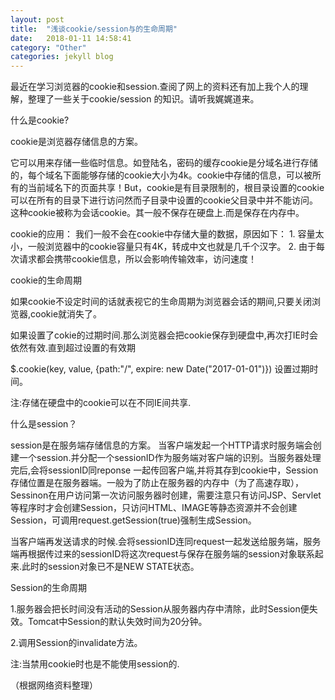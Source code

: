 ```yaml
---
layout: post
title:  "浅谈cookie/session与的生命周期"
date:   2018-01-11 14:58:41
category: "Other"
categories: jekyll blog
---
```


<p>最近在学习浏览器的cookie和session.查阅了网上的资料还有加上我个人的理解，整理了一些关于cookie/session 的知识。请听我娓娓道来。</p>    
<p>什么是cookie?</p>
cookie是浏览器存储信息的方案。
<p>它可以用来存储一些临时信息。如登陆名，密码的缓存cookie是分域名进行存储的，每个域名下面能够存储的cookie大小为4k。cookie中存储的信息，可以被所有的当前域名下的页面共享！But，cookie是有目录限制的，根目录设置的cookie可以在所有的目录下进行访问然而子目录中设置的cookie父目录中并不能访问。这种cookie被称为会话cookie。其一般不保存在硬盘上.而是保存在内存中。</p>
<p>cookie的应用：
     我们一般不会在cookie中存储大量的数据，原因如下：
     1. 容量太小，一般浏览器中的cookie容量只有4K，转成中文也就是几千个汉字。
     2. 由于每次请求都会携带cookie信息，所以会影响传输效率，访问速度！</p>
<p>cookie的生命周期</p>
<p>如果cookie不设定时间的话就表视它的生命周期为浏览器会话的期间,只要关闭浏览器,cookie就消失了。

如果设置了cokie的过期时间.那么浏览器会把cookie保存到硬盘中,再次打IE时会依然有效.直到超过设置的有效期

$.cookie(key, value, {path:"/", expire: new Date("2017-01-01")})  设置过期时间。

注:存储在硬盘中的cookie可以在不同IE间共享.</p>
<p>什么是session？</p>
session是在服务端存储信息的方案。
当客户端发起一个HTTP请求时服务端会创建一个session.并分配一个sessionID作为服务端对客户端的识别。当服务器处理完后,会将sessionID同reponse 一起传回客户端,并将其存到cookie中，Session存储位置是在服务器端。一般为了防止在服务器的内存中（为了高速存取），Sessinon在用户访问第一次访问服务器时创建，需要注意只有访问JSP、Servlet等程序时才会创建Session，只访问HTML、IMAGE等静态资源并不会创建Session，可调用request.getSession(true)强制生成Session。

当客户端再发送请求的时候.会将sessionID连同request一起发送给服务端，服务端再根据传过来的sessionID将这次request与保存在服务端的session对象联系起来.此时的session对象已不是NEW STATE状态。

Session的生命周期

<p>1.服务器会把长时间没有活动的Session从服务器内存中清除，此时Session便失效。Tomcat中Session的默认失效时间为20分钟。

2.调用Session的invalidate方法。

注:当禁用cookie时也是不能使用session的.

 （根据网络资料整理）</p>